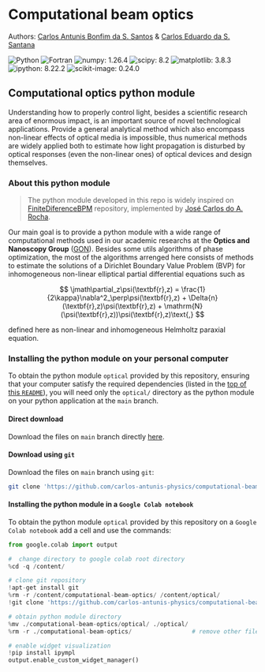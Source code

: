 # Computational beam optics

Authors: [Carlos Antunis Bonfim da S. Santos](https://github.com/carlos-antunis-physics) & [Carlos Eduardo da S. Santana](https://github.com/caduAa)

![Python](https://img.shields.io/badge/Python-3572A5?style=plastic)
![Fortran](https://img.shields.io/badge/Fortran-4d41b1?style=plastic)
![numpy: 1.26.4](https://img.shields.io/badge/numpy-1.26.4-3572A5?style=plastic)
![scipy: 8.2](https://img.shields.io/badge/scipy-8.2-3572A5?style=plastic)
![matplotlib: 3.8.3](https://img.shields.io/badge/matplotlib-3.8.3-3572A5?style=plastic)
![ipython: 8.22.2](https://img.shields.io/badge/ipython-8.22.2-3572A5?style=plastic)
![scikit-image: 0.24.0](https://img.shields.io/badge/scikit--image-0.24.0-3572A5?style=plastic)

## Computational optics python module

Understanding how to properly control light, besides a scientific research area of enormous impact, is an important source of novel technological applications. Provide a general analytical method which also encompass non-linear effects of optical media is impossible, thus numerical methods are widely applied both to estimate how light propagation is disturbed by optical responses (even the non-linear ones) of optical devices and design themselves.

### About this python module

> The python module developed in this repo is widely inspired on [FiniteDiferenceBPM](https://github.com/Windier/FiniteDifferenceBPM) repository, implemented by [José Carlos do A. Rocha](https://github.com/Windier).

Our main goal is to provide a python module with a wide range of computational methods used in our academic researchs at the **Optics and Nanoscopy Group** ([GON](https://if.ufal.br/grupopesquisa/gon/index_en.html)). Besides some utils algorithms of phase optimization, the most of the algorithms arrenged here consists of methods to estimate the solutions of a Dirichlet Boundary Value Problem (BVP) for inhomogeneous non-linear elliptical partial differential equations such as

$$
    \jmath\partial_z\psi(\textbf{r},z) = \frac{1}{2\kappa}\nabla^2_\perp\psi(\textbf{r},z) + \Delta{n}(\textbf{r},z)\psi(\textbf{r},z) + \mathrm{N}(\psi(\textbf{r},z))\psi(\textbf{r},z)\text{,}
$$

defined here as non-linear and inhomogeneous Helmholtz paraxial equation.

### Installing the python module on your personal computer

To obtain the python module `optical` provided by this repository, ensuring that your computer satisfy the required dependencies (listed in the [top of this `README`](#computational-beam-optics)), you will need only the `optical/` directory  as the python module on your python application at the `main` branch.

<!-- ```bash
f2py -m linear_algebra linear_algebra.f95 -h linear_algebra.pyf --overwrite-signature
f2py -c linear_algebra.pyf linear_algebra.f95
``` -->

#### Direct download

Download the files on `main` branch directly [here](https://github.com/carlos-antunis-physics/computational-beam-optics/archive/refs/heads/main.zip).

#### Download using `git`

Download the files on `main` branch using `git`:

```bash
git clone 'https://github.com/carlos-antunis-physics/computational-beam-optics.git'
```

#### Installing the python module in a `Google Colab notebook`

To obtain the python module `optical` provided by this repository on a `Google Colab notebook` add a cell and use the commands:

```python
from google.colab import output

#  change directory to google colab root directory
%cd -q /content/

# clone git repository
!apt-get install git
%rm -r /content/computational-beam-optics/ /content/optical/
!git clone 'https://github.com/carlos-antunis-physics/computational-beam-optics'

# obtain python module directory
%mv ./computational-beam-optics/optical/ ./optical/
%rm -r ./computational-beam-optics/                 # remove other files

# enable widget visualization
!pip install ipympl
output.enable_custom_widget_manager()
```

<!-- ### Documentation and examples

For usage references, see the [`examples`](./examples/1-elementary/simple.ipynb) provided in this repository or check the [`documentation`](./documentation/main.md). -->